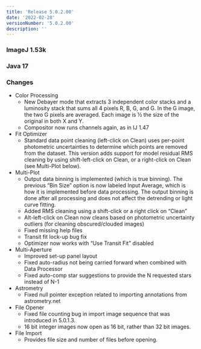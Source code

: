 ```yaml
---
title: 'Release 5.0.2.00'
date: '2022-02-28'
versionNumber: '5.0.2.00'
description: ''
---
```


### ImageJ 1.53k
### Java 17

### Changes
- Color Processing
  - New Debayer mode that extracts 3 independent color stacks and a luminosity stack that sums all 4 pixels R, B, G, and G. In the G image, the two G pixels are averaged. Each image is ½ the size of the original in both X and Y.
  - Compositor now runs channels again, as in IJ 1.47
- Fit Optimizer
  - Standard data point cleaning (left-click on Clean) uses per-point photometric uncertainties to determine which points are removed from the dataset. This version adds support for model residual RMS cleaning by using shift-left-click on Clean, or a right-click on Clean (see Multi-Plot below).
- Multi-Plot
  - Output data binning is implemented (which is true binning). The previous “Bin Size” option is now labeled Input Average, which is how it is implemented before data processing. The output binning is done after all processing and does not affect the detrending or light curve fitting.
  - Added RMS cleaning using a shift-click or a right click on “Clean”
  - Alt-left-click on Clean now cleans based on photometric uncertainty outliers (for cleaning obscured/clouded images)
  - Fixed missing help files
  - Transit fit lock-up bug fix
  - Optimizer now works with “Use Transit Fit” disabled
- Multi-Aperture
  - Improved set-up panel layout
  - Fixed auto-radius not being carried forward when combined with Data Processor
  - Fixed auto-comp star suggestions to provide the N requested stars instead of N-1
- Astrometry
  - Fixed null pointer exception related to importing annotations from astrometry.net
- File Opener
  - Fixed file counting bug in import image sequence that was introduced in 5.0.1.3.
  - 16 bit integer images now open as 16 bit, rather than 32 bit images.
- File Import
  - Provides file size and number of files before opening.